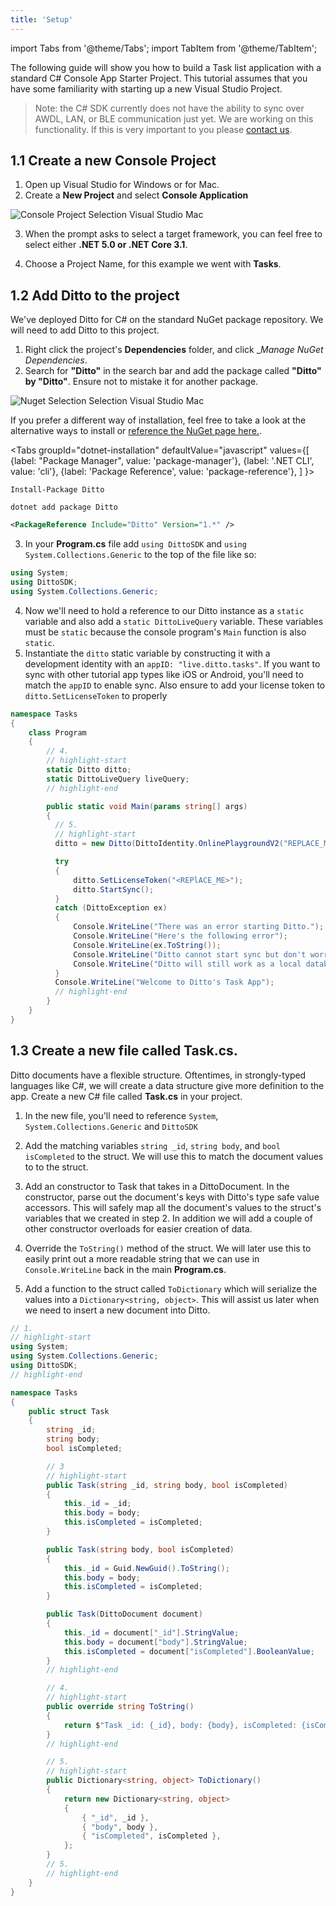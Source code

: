 ```yaml
---
title: 'Setup'
---
```


import Tabs from '@theme/Tabs';
import TabItem from '@theme/TabItem';

The following guide will show you how to build a Task list application with a standard C# Console App Starter Project. This tutorial assumes that you have some familiarity with starting up a new Visual Studio Project.

> Note: the C# SDK currently does not have the ability to sync over AWDL, LAN, or BLE communication just yet. We are working on this functionality. If this is very important to you please [contact us](mailto:contact@ditto.live).

## 1.1 Create a new Console Project

1. Open up Visual Studio for Windows or for Mac.
2. Create a __New Project__ and select __Console Application__

![Console Project Selection Visual Studio Mac](./console-project-selection.png)

3. When the prompt asks to select a target framework, you can feel free to select either __.NET 5.0 or .NET Core 3.1__.

4. Choose a Project Name, for this example we went with __Tasks__.

## 1.2 Add Ditto to the project

We've deployed Ditto for C# on the standard NuGet package repository. We will need to add Ditto to this project.

1. Right click the project's __Dependencies__ folder, and click __Manage NuGet Dependencies_.
2. Search for __"Ditto"__ in the search bar and add the package called __"Ditto" by "Ditto"__. Ensure not to mistake it for another package.

![Nuget Selection Selection Visual Studio Mac](./nuget-selection-mac.png)

If you prefer a different way of installation, feel free to take a look at the alternative ways to install or [reference the NuGet page here.](https://www.nuget.org/packages/Ditto/).

<Tabs
  groupId="dotnet-installation"
  defaultValue="javascript"
  values={[
    {label: "Package Manager", value: 'package-manager'},
    {label: '.NET CLI', value: 'cli'},
    {label: 'Package Reference', value: 'package-reference'},
  ]
}>
<TabItem value="package-manager">

```
Install-Package Ditto
```

</TabItem>
<TabItem value="cli">

```
dotnet add package Ditto
```

</TabItem>
<TabItem value="package-reference">

```xml
<PackageReference Include="Ditto" Version="1.*" />
```

</TabItem>
</Tabs>

3. In your __Program.cs__ file add `using DittoSDK` and `using System.Collections.Generic` to the top of the file like so:

```csharp title="Program.cs"
using System;
using DittoSDK;
using System.Collections.Generic;
```

4. Now we'll need to hold a reference to our Ditto instance as a `static` variable and also add a `static DittoLiveQuery` variable. These variables must be `static` because the console program's `Main` function is also `static`.
5. Instantiate the `ditto` static variable by constructing it with a development identity with an `appID: "live.ditto.tasks"`. If you want to sync with other tutorial app types like iOS or Android, you'll need to match the `appID` to enable sync. Also ensure to add your license token to `ditto.SetLicenseToken` to properly


```csharp title="Program.cs"
namespace Tasks
{
    class Program
    {
        // 4.
        // highlight-start
        static Ditto ditto;
        static DittoLiveQuery liveQuery;
        // highlight-end

        public static void Main(params string[] args)
        {
          // 5.
          // highlight-start
          ditto = new Ditto(DittoIdentity.OnlinePlaygroundV2("REPLACE_ME_WITH_YOUR_APP_ID", "REPLACE_ME_WITH_YOUR_PLAYGROUND_TOKEN"), path);

          try
          {
              ditto.SetLicenseToken("<REPlACE_ME>");
              ditto.StartSync();
          }
          catch (DittoException ex)
          {
              Console.WriteLine("There was an error starting Ditto.");
              Console.WriteLine("Here's the following error");
              Console.WriteLine(ex.ToString());
              Console.WriteLine("Ditto cannot start sync but don't worry.");
              Console.WriteLine("Ditto will still work as a local database.");
          }
          Console.WriteLine("Welcome to Ditto's Task App");
          // highlight-end
        }
    }
}
```

## 1.3 Create a new file called __Task.cs__.

Ditto documents have a flexible structure. Oftentimes, in strongly-typed languages like C#, we will create a data structure give more definition to the app. Create a new C# file called __Task.cs__ in your project.


1. In the new file, you'll need to reference `System`, `System.Collections.Generic` and `DittoSDK`

2. Add the matching variables `string _id`, `string body`, and `bool isCompleted` to the struct. We will use this to match the document values to to the struct.

3. Add an constructor to Task that takes in a DittoDocument. In the constructor, parse out the document's keys with Ditto's type safe value accessors. This will safely map all the document's values to the struct's variables that we created in step 2. In addition we will add a couple of other constructor overloads for easier creation of data.

4. Override the `ToString()` method of the struct. We will later use this to easily print out a more readable string that we can use in `Console.WriteLine` back in the main __Program.cs__.

5. Add a function to the struct called `ToDictionary` which will serialize the values into a `Dictionary<string, object>`. This will assist us later when we need to insert a new document into Ditto.

```csharp title="Task.cs"
// 1.
// highlight-start
using System;
using System.Collections.Generic;
using DittoSDK;
// highlight-end

namespace Tasks
{
    public struct Task
    {
        string _id;
        string body;
        bool isCompleted;

        // 3
        // highlight-start
        public Task(string _id, string body, bool isCompleted)
        {
            this._id = _id;
            this.body = body;
            this.isCompleted = isCompleted;
        }

        public Task(string body, bool isCompleted)
        {
            this._id = Guid.NewGuid().ToString();
            this.body = body;
            this.isCompleted = isCompleted;
        }

        public Task(DittoDocument document)
        {
            this._id = document["_id"].StringValue;
            this.body = document["body"].StringValue;
            this.isCompleted = document["isCompleted"].BooleanValue;
        }
        // highlight-end

        // 4.
        // highlight-start
        public override string ToString()
        {
            return $"Task _id: {_id}, body: {body}, isCompleted: {isCompleted}";
        }
        // highlight-end

        // 5.
        // highlight-start
        public Dictionary<string, object> ToDictionary()
        {
            return new Dictionary<string, object>
            {
                { "_id", _id },
                { "body", body },
                { "isCompleted", isCompleted },
            };
        }
        // 5.
        // highlight-end
    }
}
```
